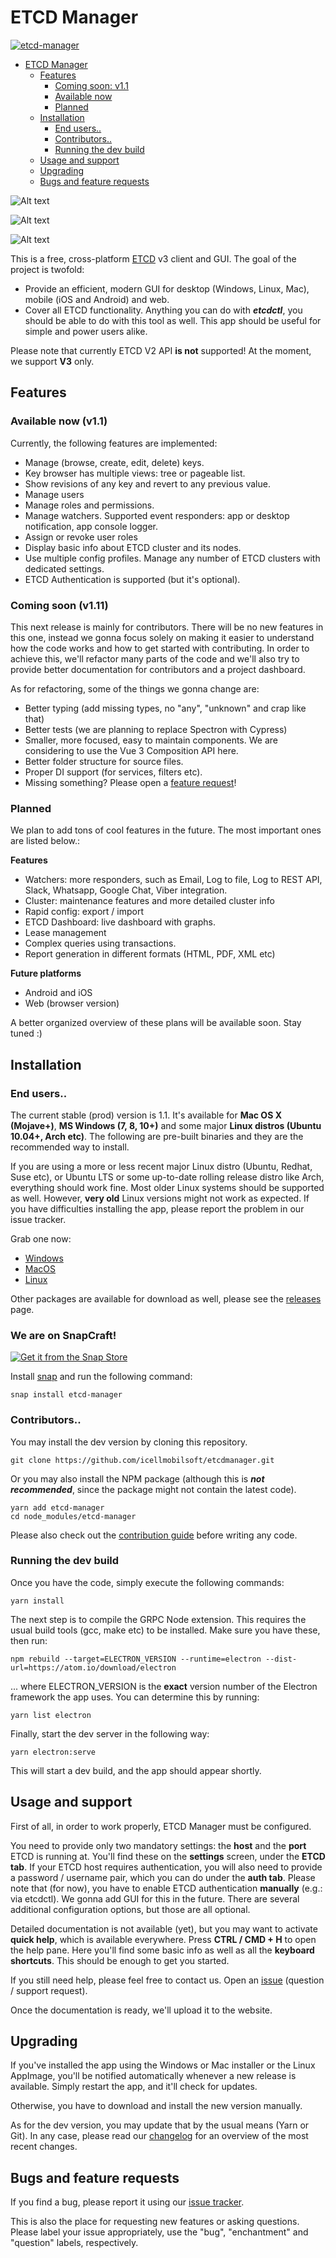 # ETCD Manager

[![etcd-manager](https://snapcraft.io//etcd-manager/badge.svg)](https://snapcraft.io/etcd-manager)

- [ETCD Manager](#etcd-manager)
  * [Features](#features)
    + [Coming soon: v1.1](#coming-soon)
    + [Available now](#available-now)
    + [Planned](#planned)
  * [Installation](#installation)
    + [End users..](#end-users)
    + [Contributors..](#contributors)
    + [Running the dev build](#running-the-dev-build)
  * [Usage and support](#usage-and-support)
  * [Upgrading](#upgrading)
  * [Bugs and feature requests](#bugs-and-feature-requests)


![Alt text](/screenshots/screen1.png?raw=true "ETCD Manager settings")

![Alt text](/screenshots/screen2.png?raw=true "ETCD Manager - keys & values")

![Alt text](/screenshots/screen3.png?raw=true "ETCD Manager - watchers")


This is a free, cross-platform [ETCD](http://www.etcd.io) v3 client and GUI. The goal of the project is twofold:

- Provide an efficient, modern GUI for desktop (Windows, Linux, Mac), mobile (iOS and Android) and web.
- Cover all ETCD functionality. Anything you can do with ***etcdctl***, you should be able to do with this tool as well. This app should be useful for simple and power users alike.

Please note that currently ETCD V2 API **is not** supported! At the moment, we support **V3** only.

## Features

### Available now (v1.1)

Currently, the following features are implemented:

- Manage (browse, create, edit, delete) keys.
- Key browser has multiple views: tree or pageable list.
- Show revisions of any key and revert to any previous value.
- Manage users
- Manage roles and permissions.
- Manage watchers. Supported event responders: app or desktop notification, app console logger.
- Assign or revoke user roles
- Display basic info about ETCD cluster and its nodes.
- Use multiple config profiles. Manage any number of ETCD clusters with dedicated settings.
- ETCD Authentication is supported (but it's optional).

### Coming soon (v1.11)

This next release is mainly for contributors. There will be no new features in this one, instead we gonna focus solely on making it easier to understand how the code works and how to get started with contributing. In order to achieve this, we'll refactor many parts of the code and we'll also try to provide better documentation for contributors and a project dashboard. 

As for refactoring, some of the things we gonna change are:

- Better typing (add missing types, no "any", "unknown" and crap like that)
- Better tests (we are planning to replace Spectron with Cypress)
- Smaller, more focused, easy to maintain components. We are considering to use the Vue 3 Composition API here.
- Better folder structure for source files.
- Proper DI support (for services, filters etc).
- Missing something? Please open a [feature request](https://github.com/icellmobilsoft/etcdmanager/issues)!


### Planned

We plan to add tons of cool features in the future. The most important ones are listed below.:

**Features**

- Watchers: more responders, such as Email, Log to file, Log to REST API, Slack, Whatsapp, Google Chat, Viber integration.
- Cluster: maintenance features and more detailed cluster info
- Rapid config: export / import
- ETCD Dashboard: live dashboard with graphs.
- Lease management
- Complex queries using transactions.
- Report generation in different formats (HTML, PDF, XML etc)

**Future platforms**

- Android and iOS 
- Web (browser version)

A better organized overview of these plans will be available soon. Stay tuned :) 

## Installation

### End users..

The current stable (prod) version is 1.1. It's available for **Mac OS X (Mojave+)**, **MS Windows (7, 8, 10+)** and some major **Linux distros (Ubuntu 10.04+, Arch etc)**. The following are pre-built binaries and they are the recommended way to install. 

If you are using a more or less recent major Linux distro (Ubuntu, Redhat, Suse etc), or Ubuntu LTS or some up-to-date rolling release distro like Arch, everything should work fine. Most older Linux systems should be supported as well. However, **very old** Linux versions might not work as expected. If you have difficulties installing the app, please report the problem in our issue tracker. 

Grab one now:

- [Windows](https://github.com/icellmobilsoft/etcdmanager/releases/download/v1.0.0/etcd-manager-1.1.0-win64.exe)
- [MacOS](https://github.com/icellmobilsoft/etcdmanager/releases/download/v1.0.0/etcd-manager-1.1.0-osx.dmg)
- [Linux](https://github.com/icellmobilsoft/etcdmanager/releases/download/v1.0.0/etcd-manager-1.1.0-linux.AppImage)

Other packages are available for download as well, please see the [releases](https://github.com/icellmobilsoft/etcdmanager/releases) page.

### We are on SnapCraft!

[![Get it from the Snap Store](https://snapcraft.io/static/images/badges/en/snap-store-white.svg)](https://snapcraft.io/etcd-manager)

Install [snap](https://snapcraft.io/docs/installing-snap-on-ubuntu) and run the following command:
```
snap install etcd-manager
```

### Contributors..

You may install the dev version by cloning this repository.

```
git clone https://github.com/icellmobilsoft/etcdmanager.git
```

Or you may also install the NPM package (although this is ***not recommended***, since the package might not contain the latest code).

```
yarn add etcd-manager
cd node_modules/etcd-manager
```

Please also check out the [contribution guide](./CONTRIBUTING.md) before writing any code.

### Running the dev build

Once you have the code, simply execute the following commands:

```
yarn install
```

The next step is to compile the GRPC Node extension. This requires the usual build tools (gcc, make etc) to be installed. Make sure you have these, then run:

```
npm rebuild --target=ELECTRON_VERSION --runtime=electron --dist-url=https://atom.io/download/electron
```

... where ELECTRON_VERSION is the **exact** version number of the Electron framework the app uses. You can determine this by running:

```
yarn list electron
```

Finally, start the dev server in the following way:

```
yarn electron:serve
```

This will start a dev build, and the app should appear shortly.

## Usage and support

First of all, in order to work properly, ETCD Manager must be configured. 

You need to provide only two mandatory settings: the **host** and the **port** ETCD is running at. You'll find these on the **settings** screen, under the **ETCD tab**. 
If your ETCD host requires authentication, you will also need to provide a password / username pair, which you can do under the **auth tab**. Please note that (for now), you have to enable ETCD authentication **manually** (e.g.: via etcdctl). We gonna add GUI for this in the future.
There are several additional configuration options, but those are all optional.

Detailed documentation is not available (yet), but you may want to activate **quick help**, which is available everywhere. Press **CTRL / CMD + H** to open the help pane. Here you'll find some basic info as well as all the **keyboard shortcuts**. This should be enough to get you started.

If you still need help, please feel free to contact us. Open an [issue](https://github.com/icellmobilsoft/etcdmanager/issues) (question / support request).

Once the documentation is ready, we'll upload it to the website.

## Upgrading

If you've installed the app using the Windows or Mac installer or the Linux AppImage, you'll be notified automatically whenever a new release is available. Simply restart the app, and it'll check for updates. 

Otherwise, you have to download and install the new version manually.

As for the dev version, you may update that by the usual means (Yarn or Git). In any case, please read our [changelog](./CHANGELOG.md) for an overview of the most recent changes.

## Bugs and feature requests

If you find a bug, please report it using our [issue tracker](https://github.com/icellmobilsoft/etcdmanager/issues).

This is also the place for requesting new features or asking questions. Please label your issue appropriately, use the "bug", "enchantment" and "question" labels, respectively.


